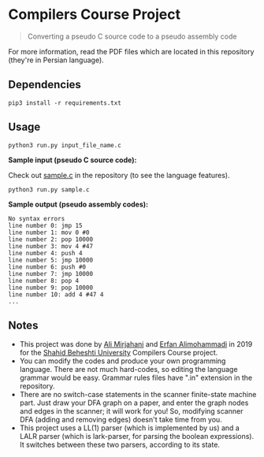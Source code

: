 # Compilers Course Project
> Converting a pseudo C source code to a pseudo assembly code

For more information, read the PDF files which are located in this repository (they're in Persian language).

## Dependencies

    pip3 install -r requirements.txt
  
  
## Usage

	python3 run.py input_file_name.c

**Sample input (pseudo C source code):**

Check out [sample.c](https://github.com/Erfaniaa/compilers-course-project/blob/master/sample.c) in the repository (to see the language features).

    python3 run.py sample.c

**Sample output (pseudo assembly codes):**

	No syntax errors
	line number 0: jmp 15 
	line number 1: mov 0 #0 
	line number 2: pop 10000 
	line number 3: mov 4 #47 
    line number 4: push 4 
    line number 5: jmp 10000 
    line number 6: push #0 
    line number 7: jmp 10000 
    line number 8: pop 4 
    line number 9: pop 10000 
    line number 10: add 4 #47 4 
    ...


## Notes

- This project was done by [Ali Mirjahani](https://github.com/alimirjahani7) and [Erfan Alimohammadi](https://github.com/erfaniaa) in 2019 for the [Shahid Beheshti University](http://en.sbu.ac.ir) Compilers Course project.
- You can modify the codes and produce your own programming language. There are not much hard-codes, so editing the language grammar would be easy. Grammar rules files have ".in" extension in the repository.
- There are no switch-case statements in the scanner finite-state machine part. Just draw your DFA graph on a paper, and enter the graph nodes and edges in the scanner; it will work for you! So, modifying scanner DFA (adding and removing edges) doesn't take time from you.
- This project uses a LL(1) parser (which is implemented by us) and a LALR parser (which is lark-parser, for parsing the boolean expressions). It switches between these two parsers, according to its state.
